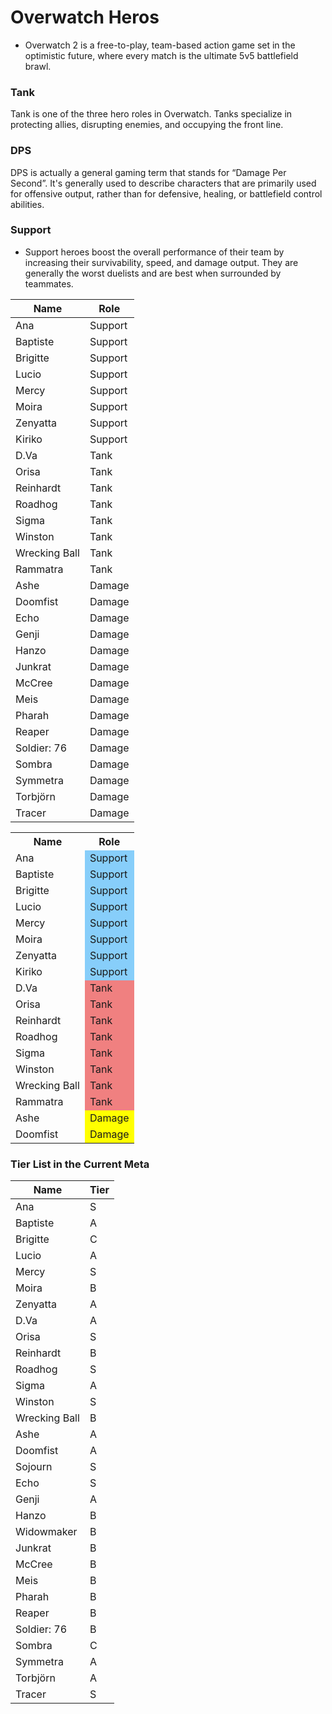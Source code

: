 # Overwatch Heros
- Overwatch 2 is a free-to-play, team-based action game set in the optimistic future, where every match is the ultimate 5v5 battlefield brawl.

### Tank
Tank is one of the three hero roles in Overwatch. Tanks specialize in protecting allies, disrupting enemies, and occupying the front line.

### DPS 
DPS is actually a general gaming term that stands for “Damage Per Second”. It's generally used to describe characters that are primarily used for offensive output, rather than for defensive, healing, or battlefield control abilities.

### Support
- Support heroes boost the overall performance of their team by increasing their survivability, speed, and damage output. They are generally the worst duelists and are best when surrounded by teammates.

 Name          | Role            
 ------------- | --------------- 
 Ana           | Support         
 Baptiste      | Support         
 Brigitte      | Support         
 Lucio         | Support         
 Mercy         | Support         
 Moira         | Support         
 Zenyatta      | Support         
 Kiriko        | Support         
 D.Va          | Tank            
 Orisa         | Tank            
 Reinhardt     | Tank            
 Roadhog       | Tank            
 Sigma         | Tank            
 Winston       | Tank            
 Wrecking Ball | Tank            
 Rammatra      | Tank            
 Ashe          | Damage          
 Doomfist      | Damage          
 Echo          | Damage          
 Genji         | Damage          
 Hanzo         | Damage          
 Junkrat       | Damage          
 McCree        | Damage          
 Meis          | Damage          
 Pharah        | Damage          
 Reaper        | Damage          
 Soldier: 76   | Damage          
 Sombra        | Damage          
 Symmetra      | Damage          
 Torbjörn      | Damage          
 Tracer        | Damage          

<table>
  <tr>
    <th>Name</th>
    <th>Role</th>
  </tr>
  <tr>
    <td>Ana</td>
    <td style="background-color: #87CEFA;">Support</td>
  </tr>
  <tr>
    <td>Baptiste</td>
    <td style="background-color: #87CEFA;">Support</td>
  </tr>
  <tr>
    <td>Brigitte</td>
    <td style="background-color: #87CEFA;">Support</td>
  </tr>
  <tr>
    <td>Lucio</td>
    <td style="background-color: #87CEFA;">Support</td>
  </tr>
  <tr>
    <td>Mercy</td>
    <td style="background-color: #87CEFA;">Support</td>
  </tr>
  <tr>
    <td>Moira</td>
    <td style="background-color: #87CEFA;">Support</td>
  </tr>
  <tr>
    <td>Zenyatta</td>
    <td style="background-color: #87CEFA;">Support</td>
  </tr>
  <tr>
    <td>Kiriko</td>
    <td style="background-color: #87CEFA;">Support</td>
  </tr>
  <tr>
    <td>D.Va</td>
    <td style="background-color: #F08080;">Tank</td>
  </tr>
  <tr>
    <td>Orisa</td>
    <td style="background-color: #F08080;">Tank</td>
  </tr>
  <tr>
    <td>Reinhardt</td>
    <td style="background-color: #F08080;">Tank</td>
  </tr>
  <tr>
    <td>Roadhog</td>
    <td style="background-color: #F08080;">Tank</td>
  </tr>
  <tr>
    <td>Sigma</td>
    <td style="background-color: #F08080;">Tank</td>
  </tr>
  <tr>
    <td>Winston</td>
    <td style="background-color: #F08080;">Tank</td>
  </tr>
  <tr>
    <td>Wrecking Ball</td>
    <td style="background-color: #F08080;">Tank</td>
  </tr>
  <tr>
    <td>Rammatra</td>
    <td style="background-color: #F08080;">Tank</td>
  </tr>
  <tr>
    <td>Ashe</td>
    <td style="background-color: #FFFF00;">Damage</td>
  </tr>
  <tr>
    <td>Doomfist</td>
    <td style="background-color: #FFFF00;">Damage</td>
  </tr>
</table>





### Tier List in the Current Meta

 Name          | Tier            
 ------------- | --------------- 
 Ana           | S               
 Baptiste      | A               
 Brigitte      | C               
 Lucio         | A               
 Mercy         | S               
 Moira         | B               
 Zenyatta      | A               
 D.Va          | A               
 Orisa         | S               
 Reinhardt     | B               
 Roadhog       | S               
 Sigma         | A               
 Winston       | S               
 Wrecking Ball | B               
 Ashe          | A               
 Doomfist      | A               
 Sojourn       | S               
 Echo          | S               
 Genji         | A               
 Hanzo         | B               
 Widowmaker    | B               
 Junkrat       | B               
 McCree        | B               
 Meis          | B               
 Pharah        | B               
 Reaper        | B               
 Soldier: 76   | B               
 Sombra        | C               
 Symmetra      | A               
 Torbjörn      | A               
 Tracer        | S               

